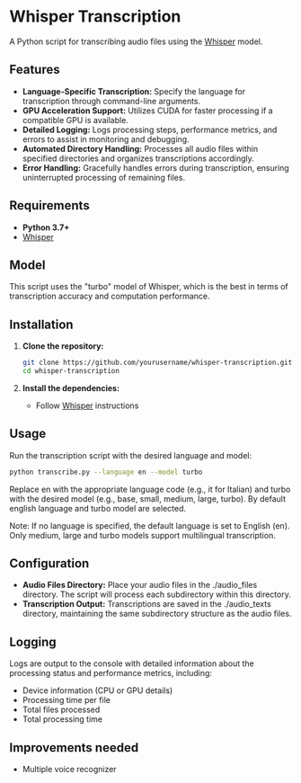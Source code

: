 # Whisper Transcription

A Python script for transcribing audio files using the [Whisper](https://github.com/openai/whisper) model.

## Features

- **Language-Specific Transcription:** Specify the language for transcription through command-line arguments.
- **GPU Acceleration Support:** Utilizes CUDA for faster processing if a compatible GPU is available.
- **Detailed Logging:** Logs processing steps, performance metrics, and errors to assist in monitoring and debugging.
- **Automated Directory Handling:** Processes all audio files within specified directories and organizes transcriptions accordingly.
- **Error Handling:** Gracefully handles errors during transcription, ensuring uninterrupted processing of remaining files.

## Requirements

- **Python 3.7+**
- [Whisper](https://github.com/openai/whisper)

## Model

This script uses the "turbo" model of Whisper, which is the best in terms of transcription accuracy and computation performance.

## Installation

1. **Clone the repository:**

    ```bash
    git clone https://github.com/yourusername/whisper-transcription.git
    cd whisper-transcription
    ```

2. **Install the dependencies:**

    - Follow [Whisper](https://github.com/openai/whisper) instructions

## Usage

Run the transcription script with the desired language and model:

```bash
python transcribe.py --language en --model turbo
```

Replace en with the appropriate language code (e.g., it for Italian) and turbo with the desired model (e.g., base, small, medium, large, turbo). By default english language and turbo model are selected.

Note: If no language is specified, the default language is set to English (en). Only medium, large and turbo models support multilingual transcription.

## Configuration

- **Audio Files Directory:** Place your audio files in the ./audio_files directory. The script will process each subdirectory within this directory.
- **Transcription Output:** Transcriptions are saved in the ./audio_texts directory, maintaining the same subdirectory structure as the audio files.

## Logging
Logs are output to the console with detailed information about the processing status and performance metrics, including:

- Device information (CPU or GPU details)
- Processing time per file
- Total files processed
- Total processing time

## Improvements needed
- Multiple voice recognizer

